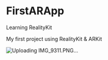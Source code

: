# FirstARApp
Learning RealityKit 


My first project using RealityKit & ARKit


![Uploading IMG_9311.PNG…]()
